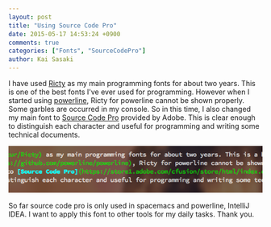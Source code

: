 ```yaml
---
layout: post
title: "Using Source Code Pro"
date: 2015-05-17 14:53:24 +0900
comments: true
categories: ["Fonts", "SourceCodePro"]
author: Kai Sasaki
---
```


I have used [Ricty](https://github.com/yascentur/Ricty) as my main programming fonts for about two years. This is one of the best fonts I've ever used for programming.
However when I started using [powerline](https://github.com/powerline/powerline), Ricty for powerline cannot be shown properly. Some garbles are occurred in my console.
So in this time, I also changed my main font to [Source Code Pro](https://store1.adobe.com/cfusion/store/html/index.cfm?store=OLS-JP&event=displayFontPackage&code=1960)
provided by Adobe. This is clear enough to distinguish each character and useful for programming and writing some technical documents.

<div style="text-align:center;">
<img src="/images/posts/2015-05-17-source-code-pro/source_code_pro.png" alt="source code pro" />
</div>

So far source code pro is only used in spacemacs and powerline, IntelliJ IDEA. I want to apply this font to other tools for my daily tasks.
Thank you.




